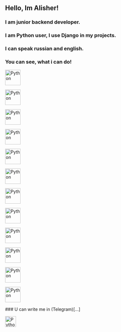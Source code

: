 ## Hello, Im Alisher!
### I am junior backend developer.
### I am Python user, I use Django in my projects.
### I can speak russian and english.
###
###
### You can see, what i can do!
<p><img src="https://simpleicons.org/icons/visualstudiocode.svg" alt="Python", width="50", height="50"></p>
<p><img src="https://simpleicons.org/icons/python.svg" alt="Python", width="50", height="50"></p>
<p><img src="https://simpleicons.org/icons/django.svg" alt="Python", width="50", height="50"></p>
<p><img src="https://simpleicons.org/icons/html5.svg" alt="Python", width="50", height="50"></p>
<p><img src="https://simpleicons.org/icons/css3.svg" alt="Python", width="50", height="50"></p>
<p><img src="https://simpleicons.org/icons/postgresql.svg" alt="Python", width="50", height="50"></p>
<p><img src="https://simpleicons.org/icons/sqlite.svg" alt="Python", width="50", height="50"></p>
<p><img src="https://simpleicons.org/icons/docker.svg" alt="Python", width="50", height="50"></p>
<p><img src="https://simpleicons.org/icons/github.svg" alt="Python", width="50", height="50"></p>
<p><img src="https://simpleicons.org/icons/git.svg" alt="Python", width="50", height="50"></p>
<p><img src="https://simpleicons.org/icons/windows10.svg" alt="Python", width="50", height="50"></p>
<p><img src="https://simpleicons.org/icons/windowsterminal.svg" alt="Python", width="50", height="50"></p>
### U can write me in (Telegram)[...]
<p><img src="https://github.com/AlisherWhyNot/AlisherWhyNot/assets/123771217/ea7611a4-6e9d-4e9c-9aab-103caaf72233" alt="Python", width="35", height="35"></p>
<!--### Hi there 👋-->

<!--
| Api | <p><img src="https://simpleicons.org/icons/python.svg" alt="Python", width="50", height="50"></p> |
**AlisherWhyNot/AlisherWhyNot** is a ✨ _special_ ✨ repository because its `README.md` (this file) appears on your GitHub profile.

Here are some ideas to get you started:



#Hello! I'm Alisher
## I'm backend developer, here you can see what I can do!
## I'm Python user
<p><img src="https://simpleicons.org/icons/python.svg" alt="Python", width="50", height="50"></p>
| what i can      |  |
| ----------- | ----------- |
| Django | <p><img src="https://simpleicons.org/icons/django.svg" alt="Python", width="50", height="50"></p> |
| Sqlite | <p><img src="https://simpleicons.org/icons/sqlite.svg" alt="Python", width="50", height="50"></p> |



- 🔭 I’m currently working on ...
- 🌱 I’m currently learning ...
- 👯 I’m looking to collaborate on ...
- 🤔 I’m looking for help with ...
- 💬 Ask me about ...
- 📫 How to reach me: ...
- 😄 Pronouns: ...
- ⚡ Fun fact: ...
-->
